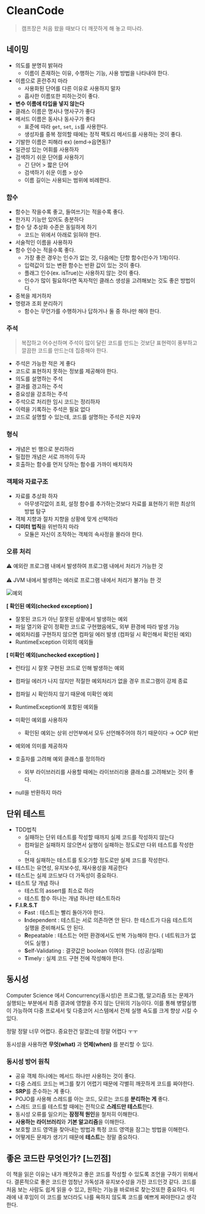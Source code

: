 # CleanCode

> 캠프장은 처음 왔을 때보다 더 깨끗하게 해 놓고 떠나라.
> 

## 네이밍

- 의도를 분명히 밝혀라
    - 이름이 존재하는 이유, 수행하는 기능, 사용 방법을 나타내야 한다.
- 이름으로 혼란주지 마라
    - 사용화된 단어를 다른 이유로 사용하지 말자
    - 흡사한 이름또한 피하는것이 좋다.
- **변수 이름에 타입을 넣지 않는다**
- 클래스 이름은 명사나 명사구가 좋다
- 메서드 이름은 동사나 동사구가 좋다
    - 표준에 따라 `get`, `set`, `is`를 사용한다.
    - 생성자를 중복 정의할 때에는 정적 팩토리 메서드를 사용하는 것이 좋다.
- 기발한 이름은 피해라 ex) (emd→읍면동)?
- 일관성 있는 어휘를 사용하자
- 검색하기 쉬운 단어를 사용하기
    - 긴 단어 > 짧은 단어
    - 검색하기 쉬운 이름 > 상수
    - 이름 길이는 사용되는 범위에 비례한다.

### 함수

- 함수는 작을수록 좋고, 들여쓰기는 적을수록 좋다.
- 한가지 기능만 있어도 충분하다
- 함수 당 추상화 수준은 동일하게 하기
    - 코드는 위에서 아래로 읽혀야 한다.
- 서술적인 이름을 사용하자
- 함수 인수는 적을수록 좋다.
    - 가장 좋은 경우는 인수가 없는 것, 다음에는 단항 함수(인수가 1개)이다.
    - 입력값이 있는 변환 함수는 반환 값이 있는 것이 좋다.
    - 플래그 인수(ex. isTrue)는 사용하지 않는 것이 좋다.
    - 인수가 많이 필요하다면 독자적인 클래스 생성을 고려해보는 것도 좋은 방법이다.
- 중복을 제거하자
- 명령과 조회 분리하기
    - 함수는 무언가를 수행하거나 답하거나 둘 중 하나만 해야 한다.

### 주석

> 복잡하고 어수선하며 주석이 많이 달린 코드를 만드는 것보단 표현력이 풍부하고 깔끔한 코드를 만드는데 집중해야 한다.
> 
- 주석은 가능한 적은 게 좋다
- 코드로 표현하지 못하는 정보를 제공해야 한다.
- 의도를 설명하는 주석
- 결과를 경고하는 주석
- 중요성을 강조하는 주석
- 주석으로 처리한 임시 코드는 정리하자
- 이력을 기록하는 주석은 필요 없다
- 코드로 설명할 수 있는데, 코드를 설명하는 주석은 지우자

### ****형식****

- 개념은 빈 행으로 분리하라
- 밀접한 개념은 서로 까까이 두자
- 호출하는 함수를 먼저 당하는 함수를 가까이 배치하자

### 객체와 자료구조

- 자료를 추상화 하자
    - 아무생각없이 조회, 설정 함수를 추가하는것보다 자료를 표현하기 위한 최상의 방법 탐구
- 객체 지향과 절차 지향을 상황에 맞게 선택하라
- **디미터 법칙**을 위반하지 마라
    - 모듈은 자신이 조작하는 객체의 속사정을 몰라야 한다.

### 오류 처리

<aside>
⚠️ 예외란 프로그램 내에서 발생하여 프로그램 내에서 처리가 가능한 것
</aside>
<br />
<aside>
⚠️ JVM 내에서 발생하는 에러로 프로그램 내에서 처리가 불가능 한 것
</aside>

![예외](https://user-images.githubusercontent.com/101608868/176375615-5ccd1b0b-8991-4160-b781-6ea2fea1508e.png)

**[ 확인된 예외(checked exception) ]**

- 잘못된 코드가 아닌 잘못된 상황에서 발생하는 예외
- 파일 열기와 같이 정확한 코드로 구현했음에도, 외부 환경에 따라 발생 가능
- 예외처리를 구현하지 않으면 컴파일 에러 발생 (컴파일 시 확인해서 확인된 예외)
- RuntimeException 이외의 예외들

**[ 미확인 예외(unchecked exception) ]**

- 런타임 시 잘못 구현된 코드로 인해 발생하는 예외
- 컴파일 에러가 나지 않지만 적절한 예외처리가 없을 경우 프로그램이 강제 종료
- 컴파일 시 확인하지 않기 때문에 미확인 예외
- RuntimeException에 포함된 예외들

- 미확인 예외를 사용하자
    - 확인된 예외는 상위 선언부에서 모두 선언해주어야 하기 때문이다 → OCP 위반
- 예외에 의미를 제공하자
- 호출자를 고려해 예외 클래스를 정의하라
    - 외부 라이브러리를 사용할 때에는 라이브러리용 클래스를 고려해보는 것이 좋다.
- null을 반환하지 마라

## 단위 테스트

- TDD법칙
    - 실패하는 단위 테스트를 작성할 때까지 실제 코드를 작성하지 않는다
    - 컴파일은 실패하지 않으면서 실행이 실패하는 정도로만 다위 테스트를 작성한다.
    - 현재 실패하는 테스트를 토오가할 정도로만 실제 코드를 작성한다.
- 테스트는 유연성, 유지보수성, 재사용성을 제공한다
- 테스트는 실제 코드보다 더 가독성이 중요하다.
- 테스트 당 개념 하나
    - 테스트의 assert를 최소로 하라
    - 테스트 함수 하나는 개념 하나만 테스트하라
- **F.I.R.S.T**
    - **F**ast : 테스트는 빨리 돌아가야 한다.
    - **I**ndependent : 테스트는 서로 의존하면 안 된다. 한 테스트가 다음 테스트의 실행을 준비해서도 안 된다.
    - **R**epeatable : 테스트는 어떤 환경에서도 반복 가능해야 한다. ( 네트워크가 없어도 실행 )
    - **S**elf-Validating : 결괏값은 boolean 이여야 한다. (성공/실패)
    - **T**imely : 실제 코드 구현 전에 작성해야 한다.

## **동시성**

Computer Science 에서 Concurrency(동시성)은 프로그램, 알고리즘 또는 문제가 실행되는 부분에서 최종 결과에 영향을 주지 않는 단위의 기능이다. 이를 통해 병렬실행이 가능하여 다중 프로세서 및 다중코어 시스템에서 전체 실행 속도를 크게 향상 시킬 수 있다.

정말 정말 너무 어렵다. 중요한건 알겠는데 정말 어렵다 ㅜㅜ 

동시성을 사용하면 **무엇(what)** 과 **언제(when)** 를 분리할 수 있다.

### 동시성 방어 원칙

- 공유 객체 하나에는 메서드 하나만 사용하는 것이 좋다.
- 다중 스레드 코드는 버그를 찾기 어렵기 때문에 각별히 깨끗하게 코드를 짜야한다.
- **SRP**를 준수하는 게 좋다.
- POJO를 사용해 스레드를 아는 코드, 모르는 코드를 **분리하는 게** 좋다.
- 스레드 코드를 테스트할 때에는 전적으로 **스레드만 테스트**한다.
- 동시성 오류를 일으키는 **잠정적 원인**을 철저히 이해한다.
- **사용하는 라이브러리**와 **기본 알고리즘**을 이해한다.
- 보호할 코드 영역을 찾아내는 방법과 특정 코드 영역을 잠그는 방법을 이해한다.
- 어떻게든 문제가 생기기 때문에 **테스트**는 정말 중요하다.

## 좋은 코드란 무엇인가? [느낀점]

이 책을 읽은 이유는 내가 깨끗하고 좋은 코드를 작성할 수 있도록 조언을 구하기 위해서다. 
결론적으로 좋은 코드란 엄청난 가독성과 유지보수성을 가진 코드인것 같다.
코드를 처음 보는 사람도 쉽게 읽을 수 있고, 원하는 기능을 바로바로 찾는것또한 중요하다.
미래에 내 후임이 이 코드를 보더라도 나를 욕하지 않도록 코드를 예쁘게 짜야한다고 생각한다.
